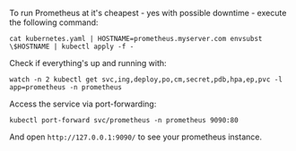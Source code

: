 To run Prometheus at it's cheapest - yes with possible downtime - execute the following command:

```
cat kubernetes.yaml | HOSTNAME=prometheus.myserver.com envsubst \$HOSTNAME | kubectl apply -f -
```

Check if everything's up and running with:

```
watch -n 2 kubectl get svc,ing,deploy,po,cm,secret,pdb,hpa,ep,pvc -l app=prometheus -n prometheus
```

Access the service via port-forwarding:

```
kubectl port-forward svc/prometheus -n prometheus 9090:80
```

And open `http://127.0.0.1:9090/` to see your prometheus instance.
